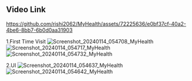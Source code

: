 ## Video Link

https://github.com/rishi2062/MyHealth/assets/72225636/e0bf37cf-40a2-4be6-8bb7-6b0d0aa31903

1.First Time Visit
![Screenshot_20240114_054708_MyHealth](https://github.com/rishi2062/MyHealth/assets/72225636/e71e57fc-83f5-4074-94a7-bafcd02fcdc9)
![Screenshot_20240114_054717_MyHealth](https://github.com/rishi2062/MyHealth/assets/72225636/e9972248-43aa-4573-8e3d-3c554d46fda4)
![Screenshot_20240114_054732_MyHealth](https://github.com/rishi2062/MyHealth/assets/72225636/5348f30f-01d2-42d2-9ed6-62095f637901)

2.UI
![Screenshot_20240114_054637_MyHealth](https://github.com/rishi2062/MyHealth/assets/72225636/f9119fd9-fd50-4ea7-a838-9c10962c5665)
![Screenshot_20240114_054642_MyHealth](https://github.com/rishi2062/MyHealth/assets/72225636/8cb296e2-920a-41d7-b0b9-5c5d855f1f90)

